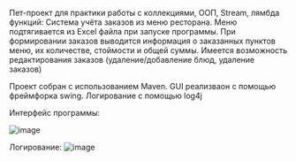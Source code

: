 Пет-проект для практики работы с коллекциями, ООП, Stream, лямбда функций:
Система учёта заказов из меню ресторана. Меню подтягивается из Excel файла при запуске программы. 
При формировании заказов выводится информация о заказанных пунктов меню, их количестве, стоймости и общей суммы.
Имеется возможность редактирования заказов (удаление/добавление блюд, удаление заказов)

Проект собран с использованием Maven.
GUI реализваон с помощью фреймфорка swing.
Логирование с помощью log4j

Интерфейс программы:

![image](https://github.com/Virgusman/MenuOrder/assets/113599394/dc452717-c1d7-4835-9869-2654257e558d)

Логирование:
![image](https://github.com/Virgusman/MenuOrder/assets/113599394/617fcb08-8c60-4ad7-8201-89499e77c1f5)
